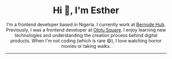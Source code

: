 <h1 align="center">Hi 👋, I'm Esther</h1>

<p align="center">
I'm a frontend developer based in Nigeria. I currently work at 
<a href="https://github.com/Bernode-Hub" target="_blank">Bernode Hub</a>. 
Previously, I was a frontend developer at 
<a href="https://github.com/olotusquare" target="_blank">Olotu Square</a>. 
I enjoy learning new technologies and understanding the creation process behind digital products. 
When I'm not coding (which is rare 😄), I love watching horror movies or taking walks.
</p>

---
